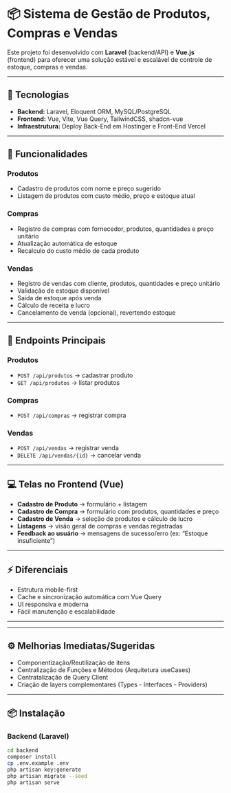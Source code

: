 # 📦 Sistema de Gestão de Produtos, Compras e Vendas

Este projeto foi desenvolvido com **Laravel** (backend/API) e **Vue.js** (frontend) para oferecer uma solução estável e escalável de controle de estoque, compras e vendas.

---

## 🚀 Tecnologias

- **Backend:** Laravel, Eloquent ORM, MySQL/PostgreSQL
- **Frontend:** Vue, Vite, Vue Query, TailwindCSS, shadcn-vue
- **Infraestrutura:** Deploy Back-End em Hostinger e Front-End Vercel

---

## 📌 Funcionalidades

### Produtos
- Cadastro de produtos com nome e preço sugerido
- Listagem de produtos com custo médio, preço e estoque atual

### Compras
- Registro de compras com fornecedor, produtos, quantidades e preço unitário
- Atualização automática de estoque
- Recalculo do custo médio de cada produto

### Vendas
- Registro de vendas com cliente, produtos, quantidades e preço unitário
- Validação de estoque disponível
- Saída de estoque após venda
- Cálculo de receita e lucro
- Cancelamento de venda (opcional), revertendo estoque

---

## 🔗 Endpoints Principais

### Produtos
- `POST /api/produtos` → cadastrar produto
- `GET /api/produtos` → listar produtos

### Compras
- `POST /api/compras` → registrar compra

### Vendas
- `POST /api/vendas` → registrar venda
- `DELETE /api/vendas/{id}` → cancelar venda 

---

## 💻 Telas no Frontend (Vue)

- **Cadastro de Produto** → formulário + listagem
- **Cadastro de Compra** → formulário com produtos, quantidades e preço
- **Cadastro de Venda** → seleção de produtos e cálculo de lucro
- **Listagens** → visão geral de compras e vendas registradas
- **Feedback ao usuário** → mensagens de sucesso/erro (ex: “Estoque insuficiente”)

---

## ⚡ Diferenciais

- Estrutura mobile-first
- Cache e sincronização automática com Vue Query
- UI responsiva e moderna
- Fácil manutenção e escalabilidade

---

---

## ⚙️ Melhorias Imediatas/Sugeridas

- Componentização/Reutilização de itens
- Centralização de Funções e Métodos (Arquitetura useCases)
- Centratalização de Query Client
- Criação de layers complementares (Types - Interfaces - Providers)

---


## 📦 Instalação

### Backend (Laravel)
```bash
cd backend
composer install
cp .env.example .env
php artisan key:generate
php artisan migrate --seed
php artisan serve
